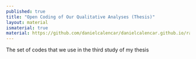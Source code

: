 ```yaml
---
published: true
title: "Open Coding of Our Qualitative Analyses (Thesis)"
layout: material
ismaterial: true
material: https://github.com/danielcalencar/danielcalencar.github.io/raw/master/material/codes.csv 
---   
```


The set of codes that we use in the third study of my thesis
